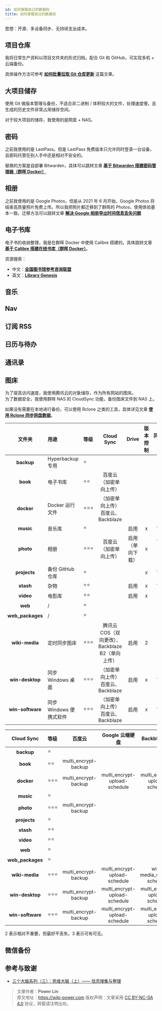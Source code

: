 ```yaml
---
id: 如何掌握自己的数据权
title: 如何掌握自己的数据权
---
```


思想：开源、多设备同步、无持续支出成本。

## 项目仓库

我将日常生产资料以项目文件夹的形式归档，配合 Git 和 GitHub，可实现多机 + 云端备份。

具体操作方法可参考 [**如何批量拉取 Git 仓库更新**](https://wiki-power.com/%E5%A6%82%E4%BD%95%E6%89%B9%E9%87%8F%E6%8B%89%E5%8F%96Git%E4%BB%93%E5%BA%93%E6%9B%B4%E6%96%B0) 这篇文章。

## 大项目储存

使用 Git 做版本管理与备份，不适合非二进制 / 体积较大的文件，处理速度慢，且生成的历史文件非常占用储存空间。

对于较大项目的储存，我使用的是网盘 + NAS。

## 密码

之前我使用的是 LastPass。但是 LastPass 免费版本只允许同时登录一台设备，且密码托管在别人手中还是相对不安全的。

替换的方案是自部署 Bitwarden，具体可以跳转文章 [**基于 Bitwarden 搭建密码管理器（群晖 Docker）**](https://wiki-power.com/%E5%9F%BA%E4%BA%8EBitwarden%E6%90%AD%E5%BB%BA%E5%AF%86%E7%A0%81%E7%AE%A1%E7%90%86%E5%99%A8%EF%BC%88%E7%BE%A4%E6%99%96Docker%EF%BC%89)

## 相册

之前我使用的是 Google Photos，但是从 2021 年 6 月开始，Google Photos 将结束高质量照片免费上传。所以我把照片都迁移到了群晖的 Photos，使用体验基本一致。迁移方法可以跳转文章 [**解决 Google 相册导出时间信息丢失问题**](https://wiki-power.com/%E8%A7%A3%E5%86%B3Google%E7%9B%B8%E5%86%8C%E5%AF%BC%E5%87%BA%E6%97%B6%E9%97%B4%E4%BF%A1%E6%81%AF%E4%B8%A2%E5%A4%B1%E9%97%AE%E9%A2%98)

## 电子书库

电子书的收纳整理，我是在群晖 Docker 中使用 Calibre 搭建的。具体跳转文章 [**基于 Calibre 搭建在线书库（群晖 Docker）**](https://wiki-power.com/%E5%9F%BA%E4%BA%8ECalibre%E6%90%AD%E5%BB%BA%E5%9C%A8%E7%BA%BF%E4%B9%A6%E5%BA%93%EF%BC%88%E7%BE%A4%E6%99%96Docker%EF%BC%89)。

资源搜索：

- 中文：[**全国图书馆参考咨询联盟**](http://www.ucdrs.superlib.net/)
- 英文：[**Library Genesis**](http://libgen.rs/)

## 音乐

## Nav

## 订阅 RSS

## 日历与待办

## 通讯录

## 图床

为了提高访问速度，我使用腾讯云的对象储存，作为所有网站的图床。  
为了数据安全，我使用群晖 NAS 的 CloudSync 功能，备份图床文件到 NAS 上。

如果没有需要在本地进行备份，可以使用 Rclone 之类的工具，具体详见文章 [**使用 Rclone 同步网盘数据**](https://wiki-power.com/%E4%BD%BF%E7%94%A8Rclone%E5%90%8C%E6%AD%A5%E7%BD%91%E7%9B%98%E6%95%B0%E6%8D%AE)。

|      文件夹      | 用途                    | 等级   |                    Cloud Sync                    |      Drive       | 版本控制 |  同步设备   | 完全同步 | 其他           |
| :--------------: | :---------------------- | :----- | :----------------------------------------------: | :--------------: | :------: | :---------: | :------: | -------------- |
|    **backup**    | Hyperbackup 专用        | ⭐     |                                                  |                  |          |             |          |                |
|     **book**     | 电子书库                | ⭐⭐   |              百度云（加密单向上传）              |                  |          |             |          |                |
|    **docker**    | Docker 运行文件         | ⭐⭐⭐ |        （加密单向上传）百度云、Backblaze         |                  |          |             |          |                |
|    **music**     | 音乐库                  | ⭐     |                                                  |       启用       |    x     |     Win     |    否    |                |
|    **photo**     | 相册                    | ⭐⭐⭐ |              百度云（加密单向上传）              | 启用（单向下载） |    x     | Win（PC-F） |    是    |                |
|   **projects**   | 备份 GitHub 仓库        | ⭐     |                                                  |                  |    x     |     Win     |          |                |
|    **stash**     | 杂物                    | ⭐⭐   |                                                  |       启用       |    x     |     Win     |    否    |                |
|    **video**     | 电影库                  | ⭐⭐   |                                                  |       启用       |    x     |             |          |                |
|     **web**      | /                       | ⭐     |                                                  |                  |          |             |          |                |
| **web_packages** | /                       | ⭐     |                                                  |                  |          |             |          |                |
|  **wiki-media**  | 定时同步图床            | ⭐⭐⭐ | 腾讯云 COS（双向更改）、Backblaze B2（单向上传） |       启用       |    2     |             |          | 同步腾讯云 COS |
| **win-desktop**  | 同步 Windows 桌面       | ⭐⭐⭐ |        （加密单向上传）百度云、Backblaze         |       启用       |    x     |     Win     |    是    |                |
| **win-software** | 同步 Windows 便携式软件 | ⭐⭐⭐ |        （加密单向上传）百度云、Backblaze         |       启用       |    x     |     Win     |    是    |                |

|    Cloud Sync    | 等级   |        百度云        |        Google 云端硬盘        |         Backblaze B2          |
| :--------------: | :----- | :------------------: | :---------------------------: | :---------------------------: |
|    **backup**    | ⭐     |                      |                               |                               |
|     **book**     | ⭐⭐   | multi_encrypt-backup |                               |                               |
|    **docker**    | ⭐⭐⭐ | multi_encrypt-backup | multi_encrypt-upload-schedule | multi_encrypt-upload-schedule |
|    **music**     | ⭐     |                      |                               |                               |
|    **photo**     | ⭐⭐⭐ | multi_encrypt-backup |                               |                               |
|   **projects**   | ⭐     |                      |                               |                               |
|    **stash**     | ⭐⭐   |                      |                               |                               |
|    **video**     | ⭐⭐   |                      |                               |                               |
|     **web**      | ⭐     |                      |                               |                               |
| **web_packages** | ⭐     |                      |                               |                               |
|  **wiki-media**  | ⭐⭐⭐ | multi_encrypt-backup | multi_encrypt-upload-schedule |  wiki-media_upload-schedule   |
| **win-desktop**  | ⭐⭐⭐ | multi_encrypt-backup | multi_encrypt-upload-schedule | multi_encrypt-upload-schedule |
| **win-software** | ⭐⭐⭐ | multi_encrypt-backup | multi_encrypt-upload-schedule | multi_encrypt-upload-schedule |

2 表示相对不重要，但最好不丢失，3 表示可有可无。

## 微信备份

## 参考与致谢

- [三个大脑系列（三）：思维大脑（上）—— 信息搜集与整理](https://sspai.com/post/66527)

> 文章作者：**Power Lin**  
> 原文地址：<https://wiki-power.com>
> 版权声明：文章采用 [CC BY-NC-SA 4.0](https://creativecommons.org/licenses/by/4.0/deed.zh) 协议，转载请注明出处。
